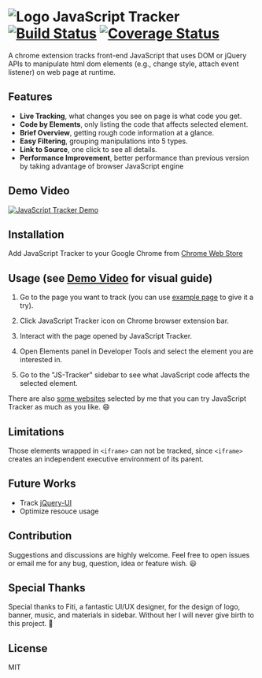![Logo](https://github.com/pilagod/js-tracker/blob/master/assets/appicon-48.png)
JavaScript Tracker 
[![Build Status](https://travis-ci.org/pilagod/js-tracker.svg?branch=master)](https://travis-ci.org/pilagod/js-tracker)
[![Coverage Status](https://coveralls.io/repos/github/pilagod/js-tracker/badge.svg?branch=master)](https://coveralls.io/github/pilagod/js-tracker?branch=master)
==================

A chrome extension tracks front-end JavaScript that uses DOM or jQuery APIs to manipulate html dom elements (e.g., change style, attach event listener) on web page at runtime.

## Features

* **Live Tracking**, what changes you see on page is what code you get.
* **Code by Elements**, only listing the code that affects selected element.
* **Brief Overview**, getting rough code information at a glance.
* **Easy Filtering**, grouping manipulations into 5 types.
* **Link to Source**, one click to see all details.
* **Performance Improvement**, better performance than previous version by taking advantage of browser JavaScript engine

## Demo Video

[![JavaScript Tracker Demo](https://i.imgur.com/fLGShu9.png)](https://youtu.be/8AxKYsUHn1Q)

## Installation

Add JavaScript Tracker to your Google Chrome from [Chrome Web Store](https://goo.gl/D6WVAX)

## Usage (see [Demo Video](#demo-video) for visual guide)

1. Go to the page you want to track (you can use [example page](https://pilagod.github.io/js-tracker/example/) to give it a try).

2. Click JavaScript Tracker icon on Chrome  browser extension bar.

3. Interact with the page opened by JavaScript Tracker.

4. Open Elements panel in Developer Tools and select the element you are interested in.

5. Go to the "JS-Tracker" sidebar to see what JavaScript code affects the selected element.

There are also [some websites](https://github.com/pilagod/js-tracker/blob/gh-pages/README.md) selected by me that you can try JavaScript Tracker as much as you like. 😄

## Limitations

Those elements wrapped in `<iframe>` can not be tracked, since `<iframe>` creates an independent executive environment of its parent.

## Future Works

* Track [jQuery-UI](https://jqueryui.com)
* Optimize resouce usage

## Contribution

Suggestions and discussions are highly welcome. Feel free to open issues or email me for any bug, question, idea or feature wish. 😃

## Special Thanks

Special thanks to Fiti, a fantastic UI/UX designer, for the design of logo, banner, music, and materials in sidebar. Without her I will never give birth to this project. 🙂️

## License
MIT
